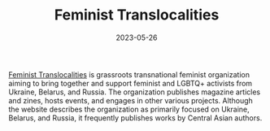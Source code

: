 ﻿---
title: "Feminist Translocalities"
linkTitle: "Feminist Translocalities"
contributor: ["Aizada Arystanbek"]
created: 2022-07-27
countries: ["Kazakhstan"]
category: ["INGO"]
tags: ["civil society", "feminist NGO", "feminism", "LGBTQ"]
date_start: []
date_end: []
data_type: ["art", "narratives", "discourse"] 
language: ["English", "Russian"]
date: 2023-05-26
description: 
  A grassroots transnational feminist organization aiming to bring together and support feminist and LGBTQ+ activists from Ukraine, Belarus, and Russia.
---

[Feminist Translocalities](https://feminisms.co/) is grassroots transnational feminist organization aiming to bring together and support feminist and LGBTQ+ activists from Ukraine, Belarus, and Russia. The organization publishes magazine articles and zines, hosts events, and engages in other various projects. Although the website describes the organization as primarily focused on Ukraine, Belarus, and Russia, it frequently publishes works by Central Asian authors. 
